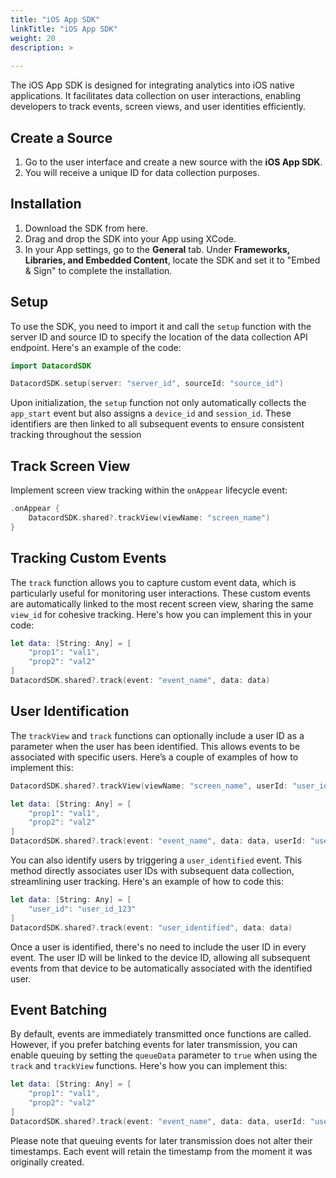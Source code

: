 ```yaml
---
title: "iOS App SDK"
linkTitle: "iOS App SDK"
weight: 20
description: >
  
---
```

The iOS App SDK is designed for integrating analytics into iOS native applications. It facilitates data collection on user interactions, enabling developers to track events, screen views, and user identities efficiently.

## Create a Source

1. Go to the user interface and create a new source with the **iOS App SDK**.
2. You will receive a unique ID for data collection purposes.

## Installation

1. Download the SDK from here.
2. Drag and drop the SDK into your App using XCode.
3. In your App settings, go to the **General** tab. Under **Frameworks, Libraries, and Embedded Content**, locate the SDK and set it to "Embed & Sign" to complete the installation.

## Setup

To use the SDK, you need to import it and call the `setup` function with the server ID and source ID to specify the location of the data collection API endpoint. Here's an example of the code:

```swift
import DatacordSDK

DatacordSDK.setup(server: "server_id", sourceId: "source_id")
```

Upon initialization, the `setup` function not only automatically collects the `app_start` event but also assigns a `device_id` and `session_id`. These identifiers are then linked to all subsequent events to ensure consistent tracking throughout the session

## Track Screen View

Implement screen view tracking within the `onAppear` lifecycle event:

```swift
.onAppear {
	DatacordSDK.shared?.trackView(viewName: "screen_name")
}
```

## Tracking Custom Events

The `track` function allows you to capture custom event data, which is particularly useful for monitoring user interactions. These custom events are automatically linked to the most recent screen view, sharing the same `view_id` for cohesive tracking. Here's how you can implement this in your code:

```swift
let data: [String: Any] = [
	"prop1": "val1",
	"prop2": "val2"
]
DatacordSDK.shared?.track(event: "event_name", data: data)
```

## User Identification

The `trackView` and `track` functions can optionally include a user ID as a parameter when the user has been identified. This allows events to be associated with specific users. Here’s a couple of examples of how to implement this:

```swift
DatacordSDK.shared?.trackView(viewName: "screen_name", userId: "user_id_123")
```

```swift
let data: [String: Any] = [
	"prop1": "val1",
	"prop2": "val2"
]
DatacordSDK.shared?.track(event: "event_name", data: data, userId: "user_id_123")
```

You can also identify users by triggering a `user_identified` event. This method directly associates user IDs with subsequent data collection, streamlining user tracking. Here's an example of how to code this:

```swift
let data: [String: Any] = [
	"user_id": "user_id_123"
]
DatacordSDK.shared?.track(event: "user_identified", data: data)
```

Once a user is identified, there's no need to include the user ID in every event. The user ID will be linked to the device ID, allowing all subsequent events from that device to be automatically associated with the identified user.

## Event Batching

By default, events are immediately transmitted once functions are called. However, if you prefer batching events for later transmission, you can enable queuing by setting the `queueData` parameter to `true` when using the `track` and `trackView` functions. Here's how you can implement this:

```swift
let data: [String: Any] = [
	"prop1": "val1",
	"prop2": "val2"
]
DatacordSDK.shared?.track(event: "event_name", data: data, userId: "user_id_123", queueData: true)
```

Please note that queuing events for later transmission does not alter their timestamps. Each event will retain the timestamp from the moment it was originally created.